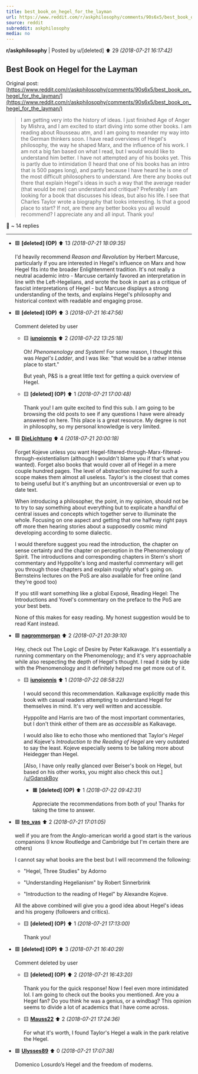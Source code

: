 ```yaml
---
title: best_book_on_hegel_for_the_layman
url: https://www.reddit.com/r/askphilosophy/comments/90s6x5/best_book_on_hegel_for_the_layman/
source: reddit
subreddit: askphilosophy
media: no
---
```

**r/askphilosophy** | Posted by u/[deleted] ⬆️ 29 _(2018-07-21 16:17:42)_

## Best Book on Hegel for the Layman

Original post: [https://www.reddit.com/r/askphilosophy/comments/90s6x5/best_book_on_hegel_for_the_layman/](https://www.reddit.com/r/askphilosophy/comments/90s6x5/best_book_on_hegel_for_the_layman/)

> I am getting very into the history of ideas. I just finished Age of Anger by Mishra, and I am excited to start diving into some other books. I am reading about Rousseau atm, and I am going to meander my way into the German thinkers soon. I have read overviews of Hegel's philosophy, the way he shaped Marx, and the influence of his work. I am not a big fan based on what I read, but I would would like to understand him better. I have not attempted any of his books yet. This is partly due to intimidation (I heard that one of his books has an intro that is 500 pages long), and partly because I have heard he is one of the most difficult philosophers to understand. Are there any books out there that explain Hegel's ideas in such a way that the average reader (that would be me) can understand and critique? Preferably I am looking for a book that discusses his ideas, but also his life. I see that Charles Taylor wrote a biography that looks interesting. Is that a good place to start? If not, are there any better books you all would recommend? I appreciate any and all input. Thank you!

💬 ~ 14 replies

---

* 🟩 **[deleted] (OP)** ⬆️ 13 _(2018-07-21 18:09:35)_

	I'd heavily recommend *Reason and Revolution* by Herbert Marcuse, particularly if you are interested in Hegel's influence on Marx and how Hegel fits into the broader Enlightenment tradition. It's not really a neutral academic intro - Marcuse certainly favored an interpretation in line with the Left-Hegelians, and wrote the book in part as a critique of fascist interpretations of Hegel - but Marcuse displays a strong understanding of the texts, and explains Hegel's philosophy and historical context with readable and engaging prose.  

* 🟩 **[deleted] (OP)** ⬆️ 3 _(2018-07-21 16:47:56)_

	Comment deleted by user

	* 🟨 **[iunoionnis](https://www.reddit.com/user/iunoionnis)** ⬆️ 2 _(2018-07-22 13:25:18)_

		Oh! *Phenomenology and System*! For some reason, I thought this was *Hegel's Ladder*, and I was like: "that would be a rather intense place to start."  
		
		
		But yeah, P&amp;S is a great little text for getting a quick overview of Hegel.

	* 🟨 **[deleted] (OP)** ⬆️ 1 _(2018-07-21 17:00:48)_

		Thank you! I am quite excited to find this sub. I am going to be browsing the old posts to see if any questions I have were already answered on here. This place is a great resource. My degree is not in philosophy, so my personal knowledge is very limited.

* 🟩 **[DieLichtung](https://www.reddit.com/user/DieLichtung)** ⬆️ 4 _(2018-07-21 20:00:18)_

	Forget Kojeve unless you want Hegel-filtered-through-Marx-filtered-through-existentialism (although I wouldn't blame you if that's what you wanted). Forget also books that would cover all of Hegel in a mere couple hundred pages. The level of abstraction required for such a scope makes them almost all useless. Taylor's is the closest that comes to being useful but it's anything but an uncontroversial or even up to date text.

	When introducing a philosopher, the point, in my opinion, should not be to try to say something about everything but to explicate a handful of central issues and concepts which together serve to illuminate the whole. Focusing on one aspect and getting that one halfway right pays off more then hearing stories about a supposedly cosmic mind developing according to some dialectic.

	I would therefore suggest you read the introduction, the chapter on sense certainty and the chapter on perception in the Phenomenology of Spirit. The introductions and corresponding chapters in Stern's short commentary  and Hyppolite's long and masterful commentary will get you through those chapters and explain roughly what's going on. Bernsteins lectures on the PoS are also available for free online (and they're good too) 

	If you still want something like a global Exposé, Reading Hegel: The Introductions and Yovel's commentary on the preface to the PoS are your best bets.

	None of this makes for easy reading. My honest suggestion would be to read Kant instead. 

* 🟩 **[nagrommorgan](https://www.reddit.com/user/nagrommorgan)** ⬆️ 2 _(2018-07-21 20:39:10)_

	Hey, check out The Logic of Desire by Peter Kalkavage. It's essentially a running commentary on the Phenomenology; and it's very approachable while also respecting the depth of Hegel's thought. I read it side by side with the Phenomenology and it definitely helped me get more out of it.

	* 🟨 **[iunoionnis](https://www.reddit.com/user/iunoionnis)** ⬆️ 1 _(2018-07-22 08:58:22)_

		I would second this recommendation. Kalkavage explicitly made this book with casual readers attempting to understand Hegel for themselves in mind. It's very well written and accessible.
		
		Hyppolite and Harris are two of the most important commentaries, but I don't think either of them are as *accessible* as Kalkavage.  
		
		
		I would also like to echo those who mentioned that Taylor's *Hegel* and Kojeve's *Introduction to the Reading of Hegel* are very outdated to say the least. Kojeve especially seems to be talking more about Heidegger than Hegel. 
		
		\[Also, I have only really glanced over Beiser's book on Hegel, but based on his other works, you might also check this out.\] /[u/GdanskBoy](https://www.reddit.com/user/GdanskBoy) 

		* 🟧 **[deleted] (OP)** ⬆️ 1 _(2018-07-22 09:42:31)_

			Appreciate the recommendations from both of you! Thanks for taking the time to answer.

* 🟩 **[teo_vas](https://www.reddit.com/user/teo_vas)** ⬆️ 2 _(2018-07-21 17:01:05)_

	well if you are from the Anglo-american world a good start is the various companions (I know Routledge and Cambridge but I'm certain there are others)

	I cannot say what books are the best but I will recommend the following:

	*  "Hegel, Three Studies" by Adorno

	*  "Understanding Hegelianism" by Robert Sinnerbrink

	*  "Introduction to the reading of Hegel" by Alexandre Kojeve.

	All the above combined will give you a good idea about Hegel's ideas and his progeny (followers and critics). 

	* 🟨 **[deleted] (OP)** ⬆️ 1 _(2018-07-21 17:13:00)_

		Thank you!

* 🟩 **[deleted] (OP)** ⬆️ 3 _(2018-07-21 16:40:29)_

	Comment deleted by user

	* 🟨 **[deleted] (OP)** ⬆️ 2 _(2018-07-21 16:43:20)_

		Thank you for the quick response! Now I feel even more intimidated lol. I am going to check out the books you mentioned. Are you a Hegel fan? Do you think he was a genius, or a windbag? This opinion seems to divide a lot of academics that I have come across.

	* 🟨 **[Mauss22](https://www.reddit.com/user/Mauss22)** ⬆️ 2 _(2018-07-21 17:24:36)_

		For what it's worth, I found Taylor's Hegel a walk in the park relative the Hegel.

* 🟩 **[Ulysses89](https://www.reddit.com/user/Ulysses89)** ⬆️ 0 _(2018-07-21 17:07:38)_

	Domenico Losurdo’s Hegel and the freedom of moderns.


